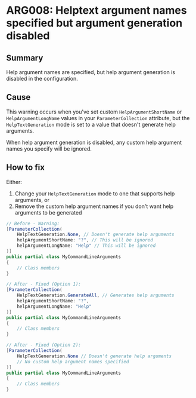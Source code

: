 # ARG008: Helptext argument names specified but argument generation disabled

## Summary
Help argument names are specified, but help argument generation is disabled in the configuration.

## Cause
This warning occurs when you've set custom `HelpArgumentShortName` or `HelpArgumentLongName` values in your `ParameterCollection` attribute, but the `HelpTextGeneration` mode is set to a value that doesn't generate help arguments.

When help argument generation is disabled, any custom help argument names you specify will be ignored.

## How to fix
Either:
1. Change your `HelpTextGeneration` mode to one that supports help arguments, or
2. Remove the custom help argument names if you don't want help arguments to be generated

```csharp
// Before - Warning:
[ParameterCollection(
    HelpTextGeneration.None, // Doesn't generate help arguments
    helpArgumentShortName: "?", // This will be ignored
    helpArgumentLongName: "Help" // This will be ignored
)]
public partial class MyCommandLineArguments
{
    // Class members
}

// After - Fixed (Option 1):
[ParameterCollection(
    HelpTextGeneration.GenerateAll, // Generates help arguments
    helpArgumentShortName: "?",
    helpArgumentLongName: "Help"
)]
public partial class MyCommandLineArguments
{
    // Class members
}

// After - Fixed (Option 2):
[ParameterCollection(
    HelpTextGeneration.None // Doesn't generate help arguments
    // No custom help argument names specified
)]
public partial class MyCommandLineArguments
{
    // Class members
}
```